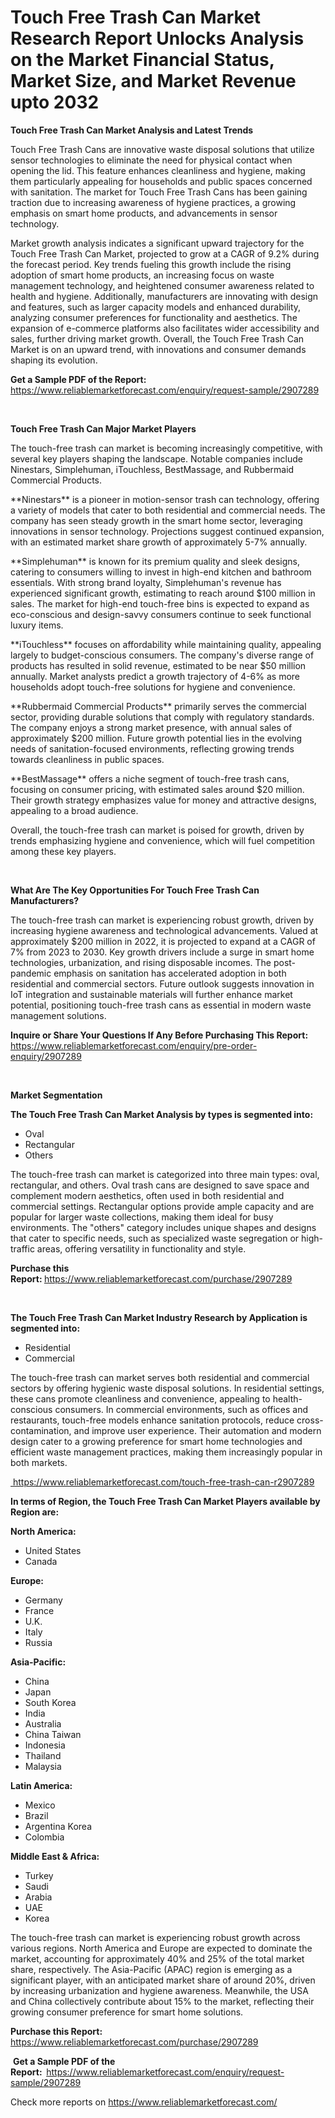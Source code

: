 <p><h1>Touch Free Trash Can Market Research Report Unlocks Analysis on the Market Financial Status, Market Size, and Market Revenue upto 2032</h1></p><p><strong>Touch Free Trash Can Market Analysis and Latest Trends</strong></p>
<p><p>Touch Free Trash Cans are innovative waste disposal solutions that utilize sensor technologies to eliminate the need for physical contact when opening the lid. This feature enhances cleanliness and hygiene, making them particularly appealing for households and public spaces concerned with sanitation. The market for Touch Free Trash Cans has been gaining traction due to increasing awareness of hygiene practices, a growing emphasis on smart home products, and advancements in sensor technology.</p><p>Market growth analysis indicates a significant upward trajectory for the Touch Free Trash Can Market, projected to grow at a CAGR of 9.2% during the forecast period. Key trends fueling this growth include the rising adoption of smart home products, an increasing focus on waste management technology, and heightened consumer awareness related to health and hygiene. Additionally, manufacturers are innovating with design and features, such as larger capacity models and enhanced durability, analyzing consumer preferences for functionality and aesthetics. The expansion of e-commerce platforms also facilitates wider accessibility and sales, further driving market growth. Overall, the Touch Free Trash Can Market is on an upward trend, with innovations and consumer demands shaping its evolution.</p></p>
<p><strong>Get a Sample PDF of the Report:&nbsp;</strong> <a href="https://www.reliablemarketforecast.com/enquiry/request-sample/2907289?utm_campaign=2235&utm_medium=2&utm_source=Github&utm_content=ia&utm_term=12032025&utm_id=touch-free-trash-can">https://www.reliablemarketforecast.com/enquiry/request-sample/2907289</a></p>
<p>&nbsp;</p>
<p><strong>Touch Free Trash Can Major Market Players</strong></p>
<p><p>The touch-free trash can market is becoming increasingly competitive, with several key players shaping the landscape. Notable companies include Ninestars, Simplehuman, iTouchless, BestMassage, and Rubbermaid Commercial Products.</p><p>**Ninestars** is a pioneer in motion-sensor trash can technology, offering a variety of models that cater to both residential and commercial needs. The company has seen steady growth in the smart home sector, leveraging innovations in sensor technology. Projections suggest continued expansion, with an estimated market share growth of approximately 5-7% annually.</p><p>**Simplehuman** is known for its premium quality and sleek designs, catering to consumers willing to invest in high-end kitchen and bathroom essentials. With strong brand loyalty, Simplehuman's revenue has experienced significant growth, estimating to reach around $100 million in sales. The market for high-end touch-free bins is expected to expand as eco-conscious and design-savvy consumers continue to seek functional luxury items.</p><p>**iTouchless** focuses on affordability while maintaining quality, appealing largely to budget-conscious consumers. The company's diverse range of products has resulted in solid revenue, estimated to be near $50 million annually. Market analysts predict a growth trajectory of 4-6% as more households adopt touch-free solutions for hygiene and convenience.</p><p>**Rubbermaid Commercial Products** primarily serves the commercial sector, providing durable solutions that comply with regulatory standards. The company enjoys a strong market presence, with annual sales of approximately $200 million. Future growth potential lies in the evolving needs of sanitation-focused environments, reflecting growing trends towards cleanliness in public spaces.</p><p>**BestMassage** offers a niche segment of touch-free trash cans, focusing on consumer pricing, with estimated sales around $20 million. Their growth strategy emphasizes value for money and attractive designs, appealing to a broad audience.</p><p>Overall, the touch-free trash can market is poised for growth, driven by trends emphasizing hygiene and convenience, which will fuel competition among these key players.</p></p>
<p>&nbsp;</p>
<p><strong>What Are The Key Opportunities For Touch Free Trash Can Manufacturers?</strong></p>
<p><p>The touch-free trash can market is experiencing robust growth, driven by increasing hygiene awareness and technological advancements. Valued at approximately $200 million in 2022, it is projected to expand at a CAGR of 7% from 2023 to 2030. Key growth drivers include a surge in smart home technologies, urbanization, and rising disposable incomes. The post-pandemic emphasis on sanitation has accelerated adoption in both residential and commercial sectors. Future outlook suggests innovation in IoT integration and sustainable materials will further enhance market potential, positioning touch-free trash cans as essential in modern waste management solutions.</p></p>
<p><strong>Inquire or Share Your Questions If Any Before Purchasing This Report:</strong> <a href="https://www.reliablemarketforecast.com/enquiry/pre-order-enquiry/2907289?utm_campaign=2235&utm_medium=2&utm_source=Github&utm_content=ia&utm_term=12032025&utm_id=touch-free-trash-can">https://www.reliablemarketforecast.com/enquiry/pre-order-enquiry/2907289</a></p>
<p>&nbsp;</p>
<p><strong>Market Segmentation</strong></p>
<p><strong>The Touch Free Trash Can Market Analysis by types is segmented into:</strong></p>
<p><ul><li>Oval</li><li>Rectangular</li><li>Others</li></ul></p>
<p><p>The touch-free trash can market is categorized into three main types: oval, rectangular, and others. Oval trash cans are designed to save space and complement modern aesthetics, often used in both residential and commercial settings. Rectangular options provide ample capacity and are popular for larger waste collections, making them ideal for busy environments. The "others" category includes unique shapes and designs that cater to specific needs, such as specialized waste segregation or high-traffic areas, offering versatility in functionality and style.</p></p>
<p><strong>Purchase this Report:&nbsp;</strong><a href="https://www.reliablemarketforecast.com/purchase/2907289?utm_campaign=2235&utm_medium=2&utm_source=Github&utm_content=ia&utm_term=12032025&utm_id=touch-free-trash-can">https://www.reliablemarketforecast.com/purchase/2907289</a></p>
<p>&nbsp;</p>
<p><strong>The Touch Free Trash Can Market Industry Research by Application is segmented into:</strong></p>
<p><ul><li>Residential</li><li>Commercial</li></ul></p>
<p><p>The touch-free trash can market serves both residential and commercial sectors by offering hygienic waste disposal solutions. In residential settings, these cans promote cleanliness and convenience, appealing to health-conscious consumers. In commercial environments, such as offices and restaurants, touch-free models enhance sanitation protocols, reduce cross-contamination, and improve user experience. Their automation and modern design cater to a growing preference for smart home technologies and efficient waste management practices, making them increasingly popular in both markets.</p></p>
<p><a href="https://www.reliablemarketforecast.com/touch-free-trash-can-r2907289?utm_campaign=2235&utm_medium=2&utm_source=Github&utm_content=ia&utm_term=12032025&utm_id=touch-free-trash-can">&nbsp;https://www.reliablemarketforecast.com/touch-free-trash-can-r2907289</a></p>
<p><strong>In terms of Region, the Touch Free Trash Can Market Players available by Region are:</strong></p>
<p>
    <p> <strong> North America: </strong>
        <ul>
            <li>United States</li>
            <li>Canada</li>
        </ul>
        </p> 
    <p> <strong> Europe: </strong>
        <ul>
            <li>Germany</li>
            <li>France</li>
            <li>U.K.</li>
            <li>Italy</li>
            <li>Russia</li>
        </ul>
        </p> 
    <p> <strong> Asia-Pacific: </strong>
        <ul>
            <li>China</li>
            <li>Japan</li>
            <li>South Korea</li>
            <li>India</li>
            <li>Australia</li>
            <li>China Taiwan</li>
            <li>Indonesia</li>
            <li>Thailand</li>
            <li>Malaysia</li>
        </ul>
        </p> 
    <p> <strong> Latin America: </strong>
        <ul>
            <li>Mexico</li>
            <li>Brazil</li>
            <li>Argentina Korea</li>
            <li>Colombia</li>
        </ul>
        </p> 
    <p> <strong> Middle East & Africa: </strong>
        <ul>
            <li>Turkey</li>
            <li>Saudi</li>
            <li>Arabia</li>
            <li>UAE</li>
            <li>Korea</li>
        </ul>
    </p>
    </p>
<p><p>The touch-free trash can market is experiencing robust growth across various regions. North America and Europe are expected to dominate the market, accounting for approximately 40% and 25% of the total market share, respectively. The Asia-Pacific (APAC) region is emerging as a significant player, with an anticipated market share of around 20%, driven by increasing urbanization and hygiene awareness. Meanwhile, the USA and China collectively contribute about 15% to the market, reflecting their growing consumer preference for smart home solutions.</p></p>
<p><strong>Purchase this Report: </strong><a href="https://www.reliablemarketforecast.com/purchase/2907289?utm_campaign=2235&utm_medium=2&utm_source=Github&utm_content=ia&utm_term=12032025&utm_id=touch-free-trash-can">https://www.reliablemarketforecast.com/purchase/2907289</a></p>
<p>&nbsp;<strong>Get a Sample PDF of the Report:&nbsp;&nbsp;</strong><a href="https://www.reliablemarketforecast.com/enquiry/request-sample/2907289?utm_campaign=2235&utm_medium=2&utm_source=Github&utm_content=ia&utm_term=12032025&utm_id=touch-free-trash-can">https://www.reliablemarketforecast.com/enquiry/request-sample/2907289</a></p>
<p><strong></strong></p>
<p>Check more reports on <a href="https://www.reliablemarketforecast.com/?utm_campaign=2235&utm_medium=2&utm_source=Github&utm_content=ia&utm_term=12032025&utm_id=touch-free-trash-can">https://www.reliablemarketforecast.com/</a></p>